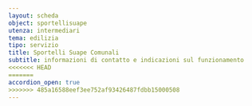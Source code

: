 ```yaml
---
layout: scheda
object: sportellisuape
utenza: intermediari
tema: edilizia
tipo: servizio
title: Sportelli Suape Comunali
subtitle: informazioni di contatto e indicazioni sul funzionamento
<<<<<<< HEAD
=======
accordion_open: true
>>>>>>> 485a16588eef3ee752af93426487fdbb15000508
---
```

